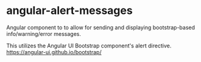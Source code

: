 # angular-alert-messages
Angular component to to allow for sending and displaying bootstrap-based info/warning/error messages.

This utilizes the Angular UI Bootstrap component's alert directive. https://angular-ui.github.io/bootstrap/

